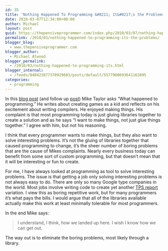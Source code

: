 ```yaml
---
id: 35
title: 'Nothing Happened To Programming &#8211; It&#8217;s the Problems'
date: 2010-03-07T12:34:00+00:00
author: Michael
layout: post
guid: https://thepensiveprogrammer.com/index.php/2010/03/07/nothing-happened-to-programming-its-the-problems/
permalink: /2010/03/nothing-happened-to-programming-its-the-problems/
blogger_blog:
  - www.thepensiveprogrammer.com
blogger_author:
  - Michael Atwood
blogger_permalink:
  - /2010/03/nothing-happened-to-programming-its.html
blogger_internal:
  - /feeds/848423877370929683/posts/default/5577900693641162895
categories:
  - programming
---
```

In this [blog post](http://reprog.wordpress.com/2010/03/03/whatever-happened-to-programming/) (and follow up [post](http://reprog.wordpress.com/2010/03/04/whatever-happened-to-programming-redux-it-may-not-be-as-bad-as-all-that/)) Mike Taylor asks &#8220;What happened to programming.&#8221; He writes about creating games as a kid and reflects on his excitement about writing compilers. He enjoyed making things. His complaint is that most programming today is just gluing libraries together to create a solution and as he says &#8220;I want to make things, not just glue things together.&#8221; I agree with him, but not his reasoning.

I think that every programmer wants to make things, but they also want to solve interesting problems. It&#8217;s not the gluing of libraries together that caused programming to change, it&#8217;s the sheer number of boring problems that are the cause of Mikes complaints. Nearly every business today can benefit from some sort of custom programming, but that doesn&#8217;t mean that it will be interesting or fun to create.

For me, I have always looked at programming as tool to solve interesting problems. The issue is that getting a job only solving interesting problems is not always easy to do. There are only so many Google type companies in the world. Most jobs involve writing code to create yet another [TPS report](http://en.wikipedia.org/wiki/TPS_report) variation. I view this as boring repetitive work, but for many programmers it&#8217;s what pays the bills. I would argue that all of the libraries available actually make this work at least minimally tolerable for most programmers.

In the end Mike says: 

> I understand, I think, how we landed up here. I wish I know how we can get out.

The way out is to eliminate the boring problems, most likely through a library.